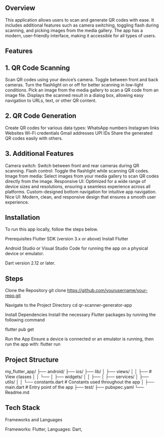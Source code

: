 
## Overview

This application allows users to scan and generate QR codes with ease. It includes additional features such as camera switching, toggling flash during scanning, and picking images from the media gallery. The app has a modern, user-friendly interface, making it accessible for all types of users.
## Features

## 1. QR Code Scanning
Scan QR codes using your device’s camera.
Toggle between front and back cameras.
Turn the flashlight on or off for better scanning in low-light conditions.
Pick an image from the media gallery to scan a QR code from an image file.
Displays the scanned result in a dialog box, allowing easy navigation to URLs, text, or other QR content.
## 2. QR Code Generation
Create QR codes for various data types:
WhatsApp numbers
Instagram links
Websites
Wi-Fi credentials
Gmail addresses
UPI IDs
Share the generated QR codes easily with others.
## 3. Additional Features
Camera switch: Switch between front and rear cameras during QR scanning.
Flash control: Toggle the flashlight while scanning QR codes.
Image from media: Select images from your media gallery to scan QR codes directly from the image.
Responsive UI: Optimized for a wide range of device sizes and resolutions, ensuring a seamless experience across all platforms.
Custom-designed bottom navigation for intuitive app navigation.
Nice UI: Modern, clean, and responsive design that ensures a smooth user experience.
## Installation

To run this app locally, follow the steps below.

Prerequisites
Flutter SDK (version 3.x or above) Install Flutter

Android Studio or Visual Studio Code for running the app on a physical device or emulator.

Dart version 2.12 or later.
## Steps

Clone the Repository
git clone https://github.com/yourusername/your-repo.git

Navigate to the Project Directory
cd qr-scanner-generator-app

Install Dependencies
Install the necessary Flutter packages by running the following command

flutter pub get

Run the App
Ensure a device is connected or an emulator is running, then run the app with:
flutter run
## Project Structure

my_flutter_app/
├── android/
├── ios/
├── lib/
│   ├── views/
│   │   ├──      # View classes
│   │   └── 
│   ├── widgets/
│   │   ├──
│   ├── services/
│   ├── utils/
│   │   └── constants.dart       # Constants used throughout the app
│   ├── main.dart                # Entry point of the app
├── test/
├── pubspec.yaml
└── Readme.md

## Tech Stack

Frameworks and Languages

Frameworks: Flutter, 
Languages: Dart, 
